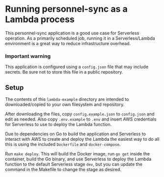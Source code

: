 # Running personnel-sync as a Lambda process

This personnel-sync application is a good use case for Serverless operation. As a primarily scheduled job, running it 
in a Serverless/Lambda environment is a great way to reduce infrastructure overhead.

### Important warning

This application is configured using a `config.json` file that may include secrets. Be sure not to store this file in a 
public repository. 

## Setup

The contents of this `lambda-example` directory are intended to downloaded/copied to your own filesystem and 
repository. 

After downloading the files, copy `config.example.json` to `config.json` and edit as needed. Also copy `.env.example` 
to `.env` and insert AWS credentials for Serverless to use to deploy the Lambda function. 

Due to dependencies on Go to build the application and Serverless to interact with AWS to create and deploy the Lambda 
the easiest way to do all this is using the included `Dockerfile` and `docker-compose`.

Run `make deploy`. This will build the Docker image, run `go get` inside the container, build the Go binary, and 
use Serverless to deploy the Lambda function to the default Serverless stage `dev`, but you can update the command in 
the Makefile to change the stage as desired. 
